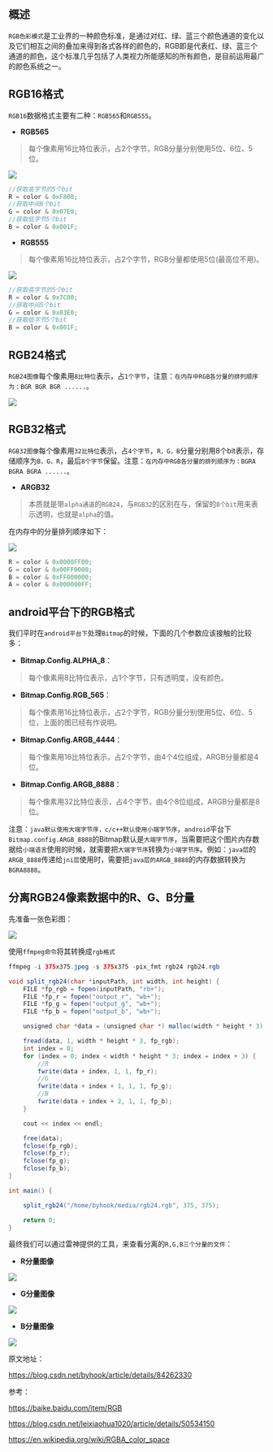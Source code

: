 
## 概述

`RGB色彩模式`是工业界的一种颜色标准，是通过对红、绿、蓝三个颜色通道的变化以及它们相互之间的叠加来得到各式各样的颜色的，RGB即是代表红、绿、蓝三个通道的颜色，这个标准几乎包括了人类视力所能感知的所有颜色，是目前运用最广的颜色系统之一。

## RGB16格式

`RGB16`数据格式主要有二种：`RGB565`和`RGB555`。

- **RGB565**

>每个像素用16比特位表示，占2个字节，RGB分量分别使用5位、6位、5位。

![](https://github.com/byhook/blog/blob/master/ndk/images/20181121131550287.png)

```java
//获取高字节的5个bit
R = color & 0xF800;
//获取中间6个bit
G = color & 0x07E0;
//获取低字节5个bit
B = color & 0x001F;
```

- **RGB555**

>每个像素用16比特位表示，占2个字节，RGB分量都使用5位(最高位不用)。

![](https://github.com/byhook/blog/blob/master/ndk/images/20181121131759287.png)

```java
//获取高字节的5个bit
R = color & 0x7C00;
//获取中间5个bit
G = color & 0x03E0;
//获取低字节5个bit
B = color & 0x001F;
```

## RGB24格式

`RGB24图像`每个像素用`8比特位`表示，占`1个字节`，注意：`在内存中RGB各分量的排列顺序为：BGR BGR BGR ......`。

![](https://github.com/byhook/blog/blob/master/ndk/images/20181121131934533.png)

## RGB32格式

`RGB32图像`每个像素用`32比特位`表示，占`4个字节`，`R，G，B`分量分别用8个bit表示，存储顺序为`B，G，R`，最后`8个字节`保留。注意：`在内存中RGB各分量的排列顺序为：BGRA BGRA BGRA ......`。

- **ARGB32**

>本质就是带`alpha通道`的`RGB24`，与`RGB32`的区别在与，保留的`8个bit`用来表示透明，也就是`alpha`的值。

在内存中的分量排列顺序如下：

![](https://github.com/byhook/blog/blob/master/ndk/images/20181121132055320.png)

```java
R = color & 0x0000FF00;
G = color & 0x00FF0000;
B = color & 0xFF000000;
A = color & 0x000000FF;
```

## android平台下的RGB格式

我们平时在`android平台下`处理`Bitmap`的时候，下面的几个参数应该接触的比较多：

- **Bitmap.Config.ALPHA_8**：

>每个像素用8比特位表示，占1个字节，只有透明度，没有颜色。

- **Bitmap.Config.RGB_565**：

>每个像素用16比特位表示，占2个字节，RGB分量分别使用5位、6位、5位，上面的图已经有作说明。

- **Bitmap.Config.ARGB_4444**：

>每个像素用16比特位表示，占2个字节，由4个4位组成，ARGB分量都是4位。

- **Bitmap.Config.ARGB_8888**：

>每个像素用32比特位表示，占4个字节，由4个8位组成，ARGB分量都是8位。

注意：`java默认使用大端字节序，c/c++默认使用小端字节序`，`android`平台下`Bitmap.config.ARGB_8888`的Bitmap默认是`大端字节序`，当需要把这个图片内存数据给`小端语言`使用的时候，就需要把`大端字节序`转换为`小端字节序`。例如：`java层`的`ARGB_8888`传递给`jni层`使用时，需要把`java层的ARGB_8888`的内存数据转换为`BGRA8888`。

## 分离RGB24像素数据中的R、G、B分量

先准备一张色彩图：

![](https://github.com/byhook/blog/blob/master/ndk/images/20181122105229292.jpeg)

使用`ffmpeg命令`将其转换成`rgb格式`

```java
ffmpeg -i 375x375.jpeg -s 375x375 -pix_fmt rgb24 rgb24.rgb
```

```java
void split_rgb24(char *inputPath, int width, int height) {
    FILE *fp_rgb = fopen(inputPath, "rb+");
    FILE *fp_r = fopen("output_r", "wb+");
    FILE *fp_g = fopen("output_g", "wb+");
    FILE *fp_b = fopen("output_b", "wb+");

    unsigned char *data = (unsigned char *) malloc(width * height * 3);

    fread(data, 1, width * height * 3, fp_rgb);
    int index = 0;
    for (index = 0; index < width * height * 3; index = index + 3) {
        //R
        fwrite(data + index, 1, 1, fp_r);
        //G
        fwrite(data + index + 1, 1, 1, fp_g);
        //B
        fwrite(data + index + 2, 1, 1, fp_b);
    }

    cout << index << endl;

    free(data);
    fclose(fp_rgb);
    fclose(fp_r);
    fclose(fp_g);
    fclose(fp_b);
}
```

```java
int main() {

    split_rgb24("/home/byhook/media/rgb24.rgb", 375, 375);

    return 0;
}
```

最终我们可以通过雷神提供的工具，来查看分离的`R,G,B三个分量的文件`：

- **R分量图像**

![](https://github.com/byhook/blog/blob/master/ndk/images/20181122105621834.png)

- **G分量图像**

![](https://github.com/byhook/blog/blob/master/ndk/images/2018112210563446.png)

- **B分量图像**

![](https://github.com/byhook/blog/blob/master/ndk/images/20181122105641914.png)


原文地址：

https://blog.csdn.net/byhook/article/details/84262330

参考：

https://baike.baidu.com/item/RGB

https://blog.csdn.net/leixiaohua1020/article/details/50534150

https://en.wikipedia.org/wiki/RGBA_color_space
